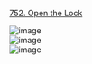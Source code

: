 [752. Open the Lock](https://leetcode.com/problems/open-the-lock/description/)  

![image](https://github.com/user-attachments/assets/034f9fcb-e78e-4507-842c-e6eb39df00eb)  
![image](https://github.com/user-attachments/assets/29d5d0d1-362e-4934-8f65-f931d678711c)  
![image](https://github.com/user-attachments/assets/720020e7-b51f-481a-a6cb-e246174905c5)  



